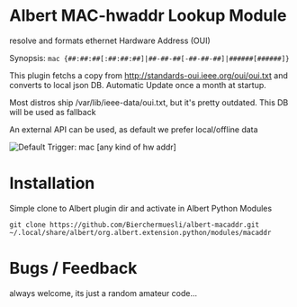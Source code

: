 # Albert MAC-hwaddr Lookup Module
resolve and formats ethernet Hardware Address (OUI)

Synopsis: `mac {##:##:##[:##:##:##]|##-##-##[-##-##-##]|######[######]}`

This plugin fetchs a copy from  http://standards-oui.ieee.org/oui/oui.txt and converts to local json DB. Automatic Update once a month at startup. 

Most distros ship /var/lib/ieee-data/oui.txt, but it's pretty outdated. This DB will be used as fallback
  
An external API can be used, as default we prefer local/offline data


  
![Default Trigger: `mac [any kind of hw addr]`](https://user-images.githubusercontent.com/13567009/119220474-0b9f4400-baeb-11eb-9e2c-49fca40330cb.gif)


# Installation

Simple clone to Albert plugin dir and activate in Albert Python Modules
```
git clone https://github.com/Bierchermuesli/albert-macaddr.git ~/.local/share/albert/org.albert.extension.python/modules/macaddr
```
# Bugs / Feedback
always welcome, its just a random amateur code...
